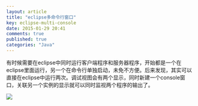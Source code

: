 ```yaml
---
layout: article
title: "eclipse多命令行窗口"
key: eclipse-multi-console
date: 2015-01-29 20:41
comments: true
published: true
categories: "Java"
---
```

   有时候需要在eclipse中同时运行客户端程序和服务器程序，开始都是一个在eclipse里面运行，另一个在命令行单独启动，未免不方便。后来发现，其实可以直接在eclipse中运行两次。调试视图会有两个显示，同时新建一个console窗口，关联另一个实例的显示就可以同时监视两个程序的输出了。

   ![](/images/2015/eclipse_instance.png)